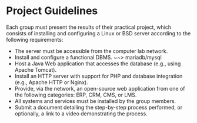 # Project Guidelines

Each group must present the results of their practical project, which consists of installing and configuring a Linux or BSD server according to the following requirements:

- The server must be accessible from the computer lab network.
- Install and configure a functional DBMS.     ~~> mariadb/mysql
- Host a Java Web application that accesses the database (e.g., using Apache Tomcat).
- Install an HTTP server with support for PHP and database integration (e.g., Apache HTTP or Nginx).
- Provide, via the network, an open-source web application from one of the following categories: ERP, CRM, CMS, or LMS.
- All systems and services must be installed by the group members.
- Submit a document detailing the step-by-step process performed, or optionally, a link to a video demonstrating the process.
